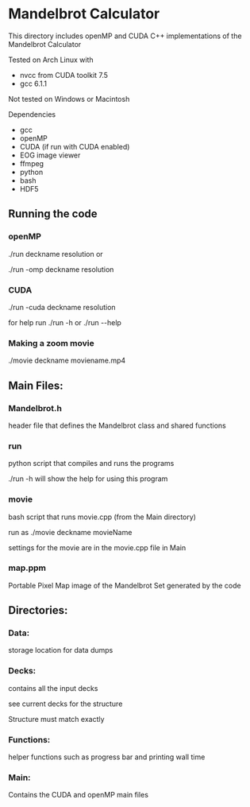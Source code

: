 # Mandelbrot Calculator

This directory includes openMP and CUDA C++ implementations of the Mandelbrot Calculator

Tested on Arch Linux with
* nvcc from CUDA toolkit 7.5
* gcc 6.1.1

Not tested on Windows or Macintosh 
	
Dependencies 
* gcc
* openMP
* CUDA (if run with CUDA enabled)
* EOG image viewer
* ffmpeg 
* python
* bash
* HDF5

## Running the code 
### openMP
./run deckname resolution or 

./run -omp deckname resolution
	
### CUDA
./run -cuda deckname resolution 
	
for help run ./run -h or ./run --help 

### Making a zoom movie 
./movie deckname moviename.mp4 

## Main Files:

### Mandelbrot.h 
header file that defines the Mandelbrot class and shared functions 
	
### run
python script that compiles and runs the programs

./run -h will show the help for using this program 
	
### movie
bash script that runs movie.cpp (from the Main directory)
	
run as ./movie deckname movieName 
	
settings for the movie are in the movie.cpp file in Main 

### map.ppm	
Portable Pixel Map image of the Mandelbrot Set generated by the code 

## Directories:
### Data:
storage location for data dumps
	
### Decks:
contains all the input decks

see current decks for the structure

Structure must match exactly 
		
### Functions:
helper functions such as progress bar and printing wall time 

### Main:
Contains the CUDA and openMP main files 
